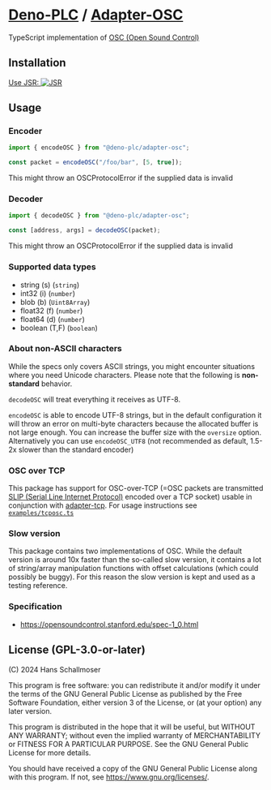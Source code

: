 # [Deno-PLC](https://github.com/deno-plc) / [Adapter-OSC](https://jsr.io/@deno-plc/adapter-osc)

TypeScript implementation of
[OSC (Open Sound Control)](https://en.wikipedia.org/wiki/Open_Sound_Control)

## Installation

[Use JSR: ![JSR](https://jsr.io/badges/@deno-plc/adapter-osc)](https://jsr.io/@deno-plc/adapter-osc)

## Usage

### Encoder

```ts
import { encodeOSC } from "@deno-plc/adapter-osc";

const packet = encodeOSC("/foo/bar", [5, true]);
```

This might throw an OSCProtocolError if the supplied data is invalid

### Decoder

```ts
import { decodeOSC } from "@deno-plc/adapter-osc";

const [address, args] = decodeOSC(packet);
```

This might throw an OSCProtocolError if the supplied data is invalid

### Supported data types

- string (s) (`string`)
- int32 (i) (`number`)
- blob (b) (`Uint8Array`)
- float32 (f) (`number`)
- float64 (d) (`number`)
- boolean (T,F) (`boolean`)

### About non-ASCII characters

While the specs only covers ASCII strings, you might encounter situations where
you need Unicode characters. Please note that the following is **non-standard**
behavior.

`decodeOSC` will treat everything it receives as UTF-8.

`encodeOSC` is able to encode UTF-8 strings, but in the default configuration it
will throw an error on multi-byte characters because the allocated buffer is not
large enough. You can increase the buffer size with the `oversize` option.
Alternatively you can use `encodeOSC_UTF8` (not recommended as default, 1.5-2x
slower than the standard encoder)

### OSC over TCP

This package has support for OSC-over-TCP (=OSC packets are transmitted
[SLIP (Serial Line Internet Protocol)](https://en.wikipedia.org/wiki/Serial_Line_Internet_Protocol)
encoded over a TCP socket) usable in conjunction with
[adapter-tcp](https://jsr.io/@deno-plc/adapter-tcp). For usage instructions see
[`examples/tcposc.ts`](examples/tcposc.ts)

### Slow version

This package contains two implementations of OSC. While the default version is
around 10x faster than the so-called slow version, it contains a lot of
string/array manipulation functions with offset calculations (which could
possibly be buggy). For this reason the slow version is kept and used as a
testing reference.

### Specification

- https://opensoundcontrol.stanford.edu/spec-1_0.html

## License (GPL-3.0-or-later)

(C) 2024 Hans Schallmoser

This program is free software: you can redistribute it and/or modify it under
the terms of the GNU General Public License as published by the Free Software
Foundation, either version 3 of the License, or (at your option) any later
version.

This program is distributed in the hope that it will be useful, but WITHOUT ANY
WARRANTY; without even the implied warranty of MERCHANTABILITY or FITNESS FOR A
PARTICULAR PURPOSE. See the GNU General Public License for more details.

You should have received a copy of the GNU General Public License along with
this program. If not, see https://www.gnu.org/licenses/.
